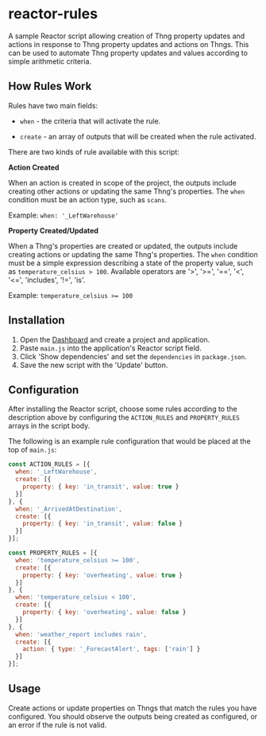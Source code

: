 # reactor-rules

A sample Reactor script allowing creation of Thng property updates and actions
in response to Thng property updates and actions on Thngs. This can be used to
automate Thng property updates and values according to simple arithmetic
criteria.


## How Rules Work

Rules have two main fields:

* `when` - the criteria that will activate the rule.

* `create` - an array of outputs that will be created when the rule activated.

There are two kinds of rule available with this script:

**Action Created**

When an action is created in scope of the project, the outputs include creating
other actions or updating the same Thng's properties. The `when` condition must
be an action type, such as `scans`.

Example: `when: '_LeftWarehouse'`

**Property Created/Updated**

When a Thng's properties are created or updated, the outputs include creating
actions or updating the same Thng's properties. The `when` condition must be a
simple expression describing a state of the property value, such as
`temperature_celsius > 100`. Available operators are '>', '>=', '==', '<', '<=',
'includes', '!=', 'is'.

Example: `temperature_celsius >= 100`


## Installation

1. Open the [Dashboard](https://dashboard.evrythng.com) and create a project and
   application.
2. Paste `main.js` into the application's Reactor script field.
3. Click 'Show dependencies' and set the `dependencies` in `package.json`.
5. Save the new script with the 'Update' button.


## Configuration

After installing the Reactor script, choose some rules according to the
description above by configuring the `ACTION_RULES` and `PROPERTY_RULES` arrays
in the script body.

The following is an example rule configuration that would be placed at the top
of `main.js`:

```js
const ACTION_RULES = [{
  when: '_LeftWarehouse',
  create: [{
    property: { key: 'in_transit', value: true }
  }]
}, {
  when: '_ArrivedAtDestination',
  create: [{
    property: { key: 'in_transit', value: false }
  }]
}];

const PROPERTY_RULES = [{
  when: 'temperature_celsius >= 100',
  create: [{
    property: { key: 'overheating', value: true }
  }]
}, {
  when: 'temperature_celsius < 100',
  create: [{
    property: { key: 'overheating', value: false }
  }]
}, {
  when: 'weather_report includes rain',
  create: [{
    action: { type: '_ForecastAlert', tags: ['rain'] }
  }]
}];
```


## Usage

Create actions or update properties on Thngs that match the rules you have
configured. You should observe the outputs being created as configured, or an
error if the rule is not valid.
